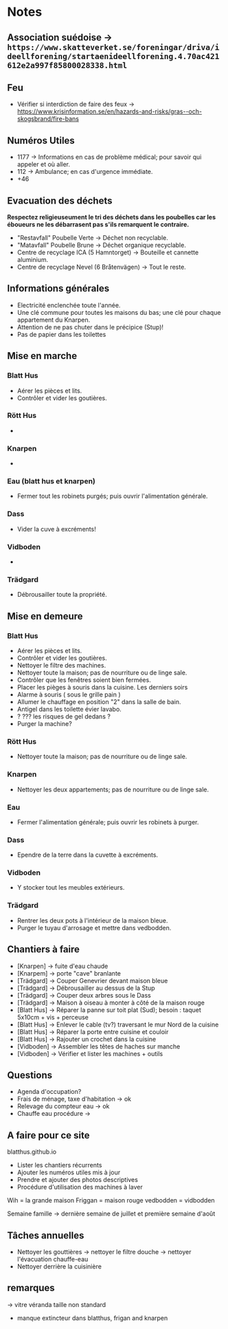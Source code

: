 
# Notes
## Association suédoise -> ```https://www.skatteverket.se/foreningar/driva/ideellforening/startaenideellforening.4.70ac421612e2a997f85800028338.html```
## Feu

- Vérifier si interdiction de faire des feux -> https://www.krisinformation.se/en/hazards-and-risks/gras--och-skogsbrand/fire-bans


## Numéros Utiles

- 1177 -> Informations en cas de problème médical; pour savoir qui appeler et où aller.
- 112 -> Ambulance; en cas d'urgence immédiate.
- +46
## Evacuation des déchets

**Respectez religieuseument le tri des déchets dans les poubelles car les éboueurs ne les débarrasent pas s'ils remarquent le contraire.**

- "Restavfall" Poubelle Verte -> Déchet non recyclable.
- "Matavfall" Poubelle Brune -> Déchet organique recyclable.
- Centre de recyclage ICA (5 Hamntorget) -> Bouteille et cannette aluminium.
- Centre de recyclage Nevel (6 Bråtenvägen) -> Tout le reste.

## Informations générales

- Electricité enclenchée toute l'année.
- Une clé commune pour toutes les maisons du bas; une clé pour chaque appartement du Knarpen.
- Attention de ne pas chuter dans le précipice (Stup)!
- Pas de papier dans les toilettes
## Mise en marche

### Blatt Hus

- Aérer les pièces et lits.
- Contrôler et vider les goutières.

### Rött Hus

- 

### Knarpen

- 

### Eau (blatt hus et knarpen)

- Fermer tout les robinets purgés; puis ouvrir l'alimentation générale.

### Dass

- Vider la cuve à excréments!

### Vidboden

- 

### Trädgard

- Débrousailler toute la propriété.

## Mise en demeure

### Blatt Hus

- Aérer les pièces et lits.
- Contrôler et vider les goutières.
- Nettoyer le filtre des machines.
- Nettoyer toute la maison; pas de nourriture ou de linge sale.
- Contrôler que les fenêtres soient bien fermées.
- Placer les pièges à souris dans la cuisine. Les derniers soirs
- Alarme à souris ( sous le grille pain )
- Allumer le chauffage en position "2" dans la salle de bain.
- Antigel dans les toilette évier lavabo.
- ? ??? les risques de gel dedans ?
- Purger la machine?

### Rött Hus

- Nettoyer toute la maison; pas de nourriture ou de linge sale.

### Knarpen

- Nettoyer les deux appartements; pas de nourriture ou de linge sale.

### Eau

- Fermer l'alimentation générale; puis ouvrir les robinets à purger.

### Dass

- Ependre de la terre dans la cuvette à excréments.

### Vidboden

- Y stocker tout les meubles extérieurs.

### Trädgard

- Rentrer les deux pots à l'intérieur de la maison bleue.
- Purger le tuyau d'arrosage et mettre dans vedbodden.

## Chantiers à faire

- [Knarpen] -> fuite d'eau chaude 
- [Knarpem] -> porte "cave" branlante
- [Trädgard] -> Couper Genevrier devant maison bleue
- [Trädgard] -> Débrousailler au dessus de la Stup
- [Trädgard] -> Couper deux arbres sous le Dass
- [Trädgard] -> Maison à oiseau à monter à côté de la maison rouge
- [Blatt Hus] -> Réparer la panne sur toit plat (Sud); besoin : taquet 5x10cm + vis + perceuse
- [Blatt Hus] -> Enlever le cable (tv?) traversant le mur Nord de la cuisine
- [Blatt Hus] -> Réparer la porte entre cuisine et couloir
- [Blatt Hus] -> Rajouter un crochet dans la cuisine
- [Vidboden] -> Assembler les têtes de haches sur manche
- [Vidboden] -> Vérifier et lister les machines + outils

## Questions

- Agenda d'occupation?
- Frais de ménage, taxe d'habitation -> ok
- Relevage du compteur eau -> ok
- Chauffe eau procédure -> 
## A faire pour ce site
blatthus.github.io
- Lister les chantiers récurrents
- Ajouter les numéros utiles mis à jour
- Prendre et ajouter des photos descriptives
- Procédure d'utilisation des machines à laver

Wih = la grande maison
Friggan = maison rouge
vedbodden = vidbodden

Semaine famille -> dernière semaine de juillet et première semaine d'août

## Tâches annuelles
- Nettoyer les gouttières
-> nettoyer le filtre douche
-> nettoyer l'évacuation chauffe-eau
- Nettoyer derrière la cuisinière

## remarques

-> vitre véranda taille non standard
- manque extincteur dans blatthus, frigan and knarpen
